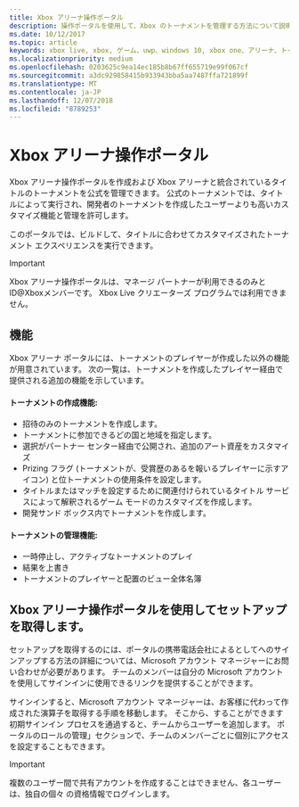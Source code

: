 ```yaml
---
title: Xbox アリーナ操作ポータル
description: 操作ポータルを使用して、Xbox のトーナメントを管理する方法について説明します。
ms.date: 10/12/2017
ms.topic: article
keywords: xbox live, xbox, ゲーム、uwp、windows 10, xbox one、アリーナ、トーナメント、操作, ポータル
ms.localizationpriority: medium
ms.openlocfilehash: 0203625c9ea14ec185b8b67ff655719e99f067cf
ms.sourcegitcommit: a3dc929858415b933943bba5aa7487ffa721899f
ms.translationtype: MT
ms.contentlocale: ja-JP
ms.lasthandoff: 12/07/2018
ms.locfileid: "8789253"
---
```

# <a name="xbox-arena-operations-portal"></a>Xbox アリーナ操作ポータル



Xbox アリーナ操作ポータルを作成および Xbox アリーナと統合されているタイトルのトーナメントを公式を管理できます。 公式のトーナメントでは、タイトルによって実行され、開発者のトーナメントを作成したユーザーよりも高いカスタマイズ機能と管理を許可します。

このポータルでは、ビルドして、タイトルに合わせてカスタマイズされたトーナメント エクスペリエンスを実行できます。

> [!IMPORTANT]  
> Xbox アリーナ操作ポータルは、マネージ パートナーが利用できるのみとID@Xboxメンバーです。 Xbox Live クリエーターズ プログラムでは利用できません。

## <a name="features"></a>機能

Xbox アリーナ ポータルには、トーナメントのプレイヤーが作成した以外の機能が用意されています。 次の一覧は、トーナメントを作成したプレイヤー経由で提供される追加の機能を示しています。

#### <a name="tournament-creation-features"></a>トーナメントの作成機能:

* 招待のみのトーナメントを作成します。
* トーナメントに参加できるどの国と地域を指定します。
* 選択がパートナー センター経由で公開され、追加のアート資産をカスタマイズ
* Prizing フラグ (トーナメントが、受賞歴のあるを報いるプレイヤーに示すアイコン) と位トーナメントの使用条件を設定します。
* タイトルまたはマッチを設定するために関連付けられているタイトル サービスによって解釈されるゲーム モードのカスタマイズを作成します。
* 開発サンド ボックス内でトーナメントを作成します。

#### <a name="tournament-management-features"></a>トーナメントの管理機能:

* 一時停止し、アクティブなトーナメントのプレイ
* 結果を上書き
* トーナメントのプレイヤーと配置のビュー全体名簿

## <a name="get-setup-with-the-xbox-arena-operations-portal"></a>Xbox アリーナ操作ポータルを使用してセットアップを取得します。

セットアップを取得するのには、ポータルの携帯電話会社によるとしてへのサインアップする方法の詳細については、Microsoft アカウント マネージャーにお問い合わせが必要があります。 チームのメンバーは自分の Microsoft アカウントを使用してサインインに使用できるリンクを提供することができます。

サインインすると、Microsoft アカウント マネージャーは、お客様に代わって作成された演算子を取得する手順を移動します。 そこから、することができます初期サインイン プロセスを通過すると、チームからユーザーを追加します。 ポータルのロールの管理」セクションで、チームのメンバーごとに個別にアクセスを設定することもできます。

> [!IMPORTANT]  
> 複数のユーザー間で共有アカウントを作成することはできません、各ユーザーは、独自の個々 の資格情報でログインします。

